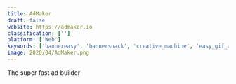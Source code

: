 ```yaml
---
title: AdMaker
draft: false 
website: https://admaker.io
classification: ['']
platform: ['Web']
keywords: ['bannereasy', 'bannersnack', 'creative_machine', 'easy_gif_animator', 'firedrum_email_marketing', 'gifmagic', 'gifntext', 'hype', 'hype_type', 'inspirobot', 'mixeek', 'photo_creator', 'purple_animator', 'qgifer', 'relaythat', 'tinyanim', 'twimmage', 'youzign', 'textanim']
image: 2020/04/AdMaker.png
---
```

The super fast ad builder